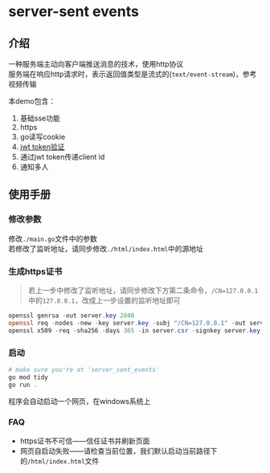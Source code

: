 # server-sent events

## 介绍

一种服务端主动向客户端推送消息的技术，使用http协议  
服务端在响应http请求时，表示返回值类型是流式的(```text/event-stream```)，参考视频传输

本demo包含：

1. 基础sse功能
2. https
3. go读写cookie
4. [jwt token验证](https://github.com/golang-jwt/jwt)
5. 通过jwt token传递client id
6. 通知多人

## 使用手册

### 修改参数

修改```./main.go```文件中的参数  
若修改了监听地址，请同步修改```./html/index.html```中的源地址

### 生成https证书

> 若上一步中修改了监听地址，请同步修改下方第二条命令，```/CN=127.0.0.1```中的```127.0.0.1```，改成上一步设置的监听地址即可

```powershell 
openssl genrsa -out server.key 2048
openssl req -nodes -new -key server.key -subj "/CN=127.0.0.1" -out server.csr
openssl x509 -req -sha256 -days 365 -in server.csr -signkey server.key -out server.crt
```

### 启动

```powershell 
# make sure you're at 'server_sent_events'
go mod tidy
go run .
```

程序会自动启动一个网页，在windows系统上

### FAQ

- https证书不可信——信任证书并刷新页面
- 网页自启动失败——请检查当前位置，我们默认启动当前路径下的```/html/index.html```文件
